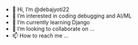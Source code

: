 - 👋 Hi, I’m @debajyoti22
- 👀 I’m interested in coding debugging and AI/ML
- 🌱 I’m currently learning Django
- 💞️ I’m looking to collaborate on ...
- 📫 How to reach me ...

<!---
debajyoti22/debajyoti22 is a ✨ special ✨ repository because its `README.md` (this file) appears on your GitHub profile.
You can click the Preview link to take a look at your changes.
--->
